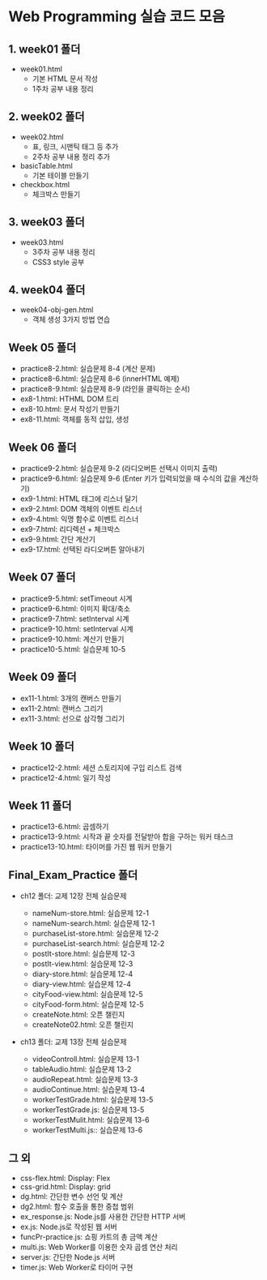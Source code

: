 # Web Programming 실습 코드 모음

## 1. week01 폴더

- week01.html
  - 기본 HTML 문서 작성
  - 1주차 공부 내용 정리

## 2. week02 폴더

- week02.html
  - 표, 링크, 시맨틱 태그 등 추가
  - 2주차 공부 내용 정리 추가
- basicTable.html
  - 기본 테이블 만들기
- checkbox.html
  - 체크박스 만들기

## 3. week03 폴더

- week03.html
  - 3주차 공부 내용 정리
  - CSS3 style 공부

## 4. week04 폴더

- week04-obj-gen.html
  - 객체 생성 3가지 방법 연습

## Week 05 폴더

- practice8-2.html: 실습문제 8-4 (계산 문제)
- practice8-6.html: 실습문제 8-6 (innerHTML 예제)
- practice8-9.html: 실습문제 8-9 (라인을 클릭하는 순서)
- ex8-1.html: HTHML DOM 트리
- ex8-10.html: 문서 작성기 만들기
- ex8-11.html: 객체를 동적 삽입, 생성

## Week 06 폴더

- practice9-2.html: 실습문제 9-2 (라디오버튼 선택시 이미지 출력)
- practice9-6.html: 실습문제 9-6 (Enter 키가 입력되었을 때 수식의 값을 계산하기)
- ex9-1.html: HTML 태그에 리스너 달기
- ex9-2.html: DOM 객체의 이벤트 리스너
- ex9-4.html: 익명 함수로 이벤트 리스너
- ex9-7.html: 리디렉션 + 체크박스
- ex9-9.html: 간단 계산기
- ex9-17.html: 선택된 라디오버튼 알아내기

## Week 07 폴더

- practice9-5.html: setTimeout 시계
- practice9-6.html: 이미지 확대/축소
- practice9-7.html: setInterval 시계
- practice9-10.html: setInterval 시계
- practice9-10.html: 계산기 만들기
- practice10-5.html: 실습문제 10-5

## Week 09 폴더

- ex11-1.html: 3개의 캔버스 만들기
- ex11-2.html: 캔버스 그리기
- ex11-3.html: 선으로 삼각형 그리기

## Week 10 폴더

- practice12-2.html: 세션 스토리지에 구입 리스트 검색
- practice12-4.html: 일기 작성

## Week 11 폴더

- practice13-6.html: 곱셈하기
- practice13-9.html: 시작과 끝 숫자를 전달받아 합을 구하는 워커 태스크
- practice13-10.html: 타이머를 가진 웹 워커 만들기

## Final_Exam_Practice 폴더

- ch12 폴더: 교제 12장 전체 실습문제

  - nameNum-store.html: 실습문제 12-1
  - nameNum-search.html: 실습문제 12-1
  - purchaseList-store.html: 실습문제 12-2
  - purchaseList-search.html: 실습문제 12-2
  - postIt-store.html: 실습문제 12-3
  - postIt-view.html: 실습문제 12-3
  - diary-store.html: 실습문제 12-4
  - diary-view.html: 실습문제 12-4
  - cityFood-view.html: 실습문제 12-5
  - cityFood-form.html: 실습문제 12-5
  - createNote.html: 오픈 챌린지
  - createNote02.html: 오픈 챌린지

- ch13 폴더: 교제 13장 전체 실습문제
  - videoControll.html: 실습문제 13-1
  - tableAudio.html: 실습문제 13-2
  - audioRepeat.html: 실습문제 13-3
  - audioContinue.html: 실습문제 13-4
  - workerTestGrade.html: 실습문제 13-5
  - workerTestGrade.js: 실습문제 13-5
  - workerTestMulit.html: 실습문제 13-6
  - workerTestMulti.js:: 실습문제 13-6

## 그 외

- css-flex.html: Display: Flex
- css-grid.html: Display: grid
- dg.html: 간단한 변수 선언 및 계산
- dg2.html: 함수 호출을 통한 중첩 범위
- ex_response.js: Node.js를 사용한 간단한 HTTP 서버
- ex.js: Node.js로 작성된 웹 서버
- funcPr-practice.js: 쇼핑 카트의 총 금액 계산
- multi.js: Web Worker를 이용한 숫자 곱셈 연산 처리
- server.js: 간단한 Node.js 서버
- timer.js: Web Worker로 타이머 구현
